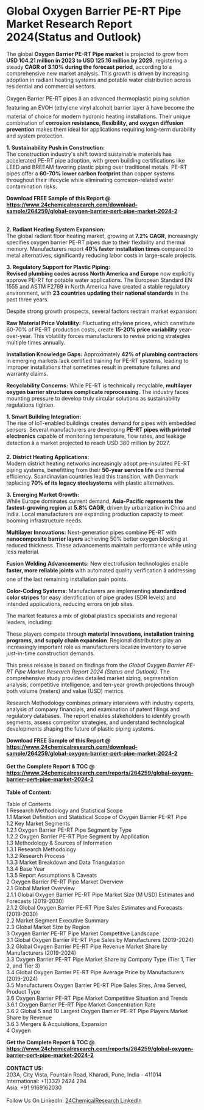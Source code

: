 <h1>Global Oxygen Barrier PE-RT Pipe Market Research Report 2024(Status and Outlook)</h1><p>The global <strong>Oxygen Barrier PE-RT Pipe market</strong> is projected to grow from <strong>USD 104.21 million in 2023 to USD 125.16 million by 2029</strong>, registering a steady <strong>CAGR of 3.10% during the forecast period</strong>, according to a comprehensive new market analysis. This growth is driven by increasing adoption in radiant heating systems and potable water distribution across residential and commercial sectors.</p><p>Oxygen Barrier PE-RT pipes â an advanced thermoplastic piping solution featuring an EVOH (ethylene vinyl alcohol) barrier layer â have become the material of choice for modern hydronic heating installations. Their unique combination of <strong>corrosion resistance, flexibility, and oxygen diffusion prevention</strong> makes them ideal for applications requiring long-term durability and system protection.</p><p><strong>1. Sustainability Push in Construction:</strong><br>
The construction industry's shift toward sustainable materials has accelerated PE-RT pipe adoption, with green building certifications like LEED and BREEAM favoring plastic piping over traditional metals. PE-RT pipes offer a <strong>60-70% lower carbon footprint</strong> than copper systems throughout their lifecycle while eliminating corrosion-related water contamination risks.</p><div><b>Download FREE Sample of this Report @ 
            <a href="https://www.24chemicalresearch.com/download-sample/264259/global-oxygen-barrier-pert-pipe-market-2024-2">
            https://www.24chemicalresearch.com/download-sample/264259/global-oxygen-barrier-pert-pipe-market-2024-2</a></b></div><br><p><strong>2. Radiant Heating System Expansion:</strong><br>
The global radiant floor heating market, growing at <strong>7.2% CAGR</strong>, increasingly specifies oxygen barrier PE-RT pipes due to their flexibility and thermal memory. Manufacturers report <strong>40% faster installation times</strong> compared to metal alternatives, significantly reducing labor costs in large-scale projects.</p><p><strong>3. Regulatory Support for Plastic Piping:</strong><br><strong>Revised plumbing codes across North America and Europe</strong> now explicitly approve PE-RT for potable water applications. The European Standard EN 1555 and ASTM F2769 in North America have created a stable regulatory environment, with <strong>23 countries updating their national standards</strong> in the past three years.</p><p>Despite strong growth prospects, several factors restrain market expansion:</p><p><strong>Raw Material Price Volatility:</strong> Fluctuating ethylene prices, which constitute 60-70% of PE-RT production costs, create <strong>15-20% price variability</strong> year-over-year. This volatility forces manufacturers to revise pricing strategies multiple times annually.</p><p><strong>Installation Knowledge Gaps:</strong> Approximately <strong>42% of plumbing contractors</strong> in emerging markets lack certified training for PE-RT systems, leading to improper installations that sometimes result in premature failures and warranty claims.</p><p><strong>Recyclability Concerns:</strong> While PE-RT is technically recyclable, <strong>multilayer oxygen barrier structures complicate reprocessing</strong>. The industry faces mounting pressure to develop truly circular solutions as sustainability regulations tighten.</p><p><strong>1. Smart Building Integration:</strong><br>
The rise of IoT-enabled buildings creates demand for pipes with embedded sensors. Several manufacturers are developing <strong>PE-RT pipes with printed electronics</strong> capable of monitoring temperature, flow rates, and leakage detection â a market projected to reach USD 380 million by 2027.</p><p><strong>2. District Heating Applications:</strong><br>
Modern district heating networks increasingly adopt pre-insulated PE-RT piping systems, benefitting from their <strong>50-year service life</strong> and thermal efficiency. Scandinavian countries lead this transition, with Denmark replacing <strong>70% of its legacy steelsystems</strong> with plastic alternatives.</p><p><strong>3. Emerging Market Growth:</strong><br>
While Europe dominates current demand, <strong>Asia-Pacific represents the fastest-growing region</strong> at <strong>5.8% CAGR</strong>, driven by urbanization in China and India. Local manufacturers are expanding production capacity to meet booming infrastructure needs.</p><p><strong>Multilayer Innovations:</strong> Next-generation pipes combine PE-RT with <strong>nanocomposite barrier layers</strong> achieving 50% better oxygen blocking at reduced thickness. These advancements maintain performance while using less material.</p><p><strong>Fusion Welding Advancements:</strong> New electrofusion technologies enable <strong>faster, more reliable joints</strong> with automated quality verification â addressing one of the last remaining installation pain points.</p><p><strong>Color-Coding Systems:</strong> Manufacturers are implementing <strong>standardized color stripes</strong> for easy identification of pipe grades (SDR levels) and intended applications, reducing errors on job sites.</p><p>The market features a mix of global plastics specialists and regional leaders, including:</p><p>These players compete through <strong>material innovations, installation training programs, and supply chain expansion</strong>. Regional distributors play an increasingly important role as manufacturers localize inventory to serve just-in-time construction demands.</p><p>This press release is based on findings from the <em>Global Oxygen Barrier PE-RT Pipe Market Research Report 2024 (Status and Outlook)</em>. The comprehensive study provides detailed market sizing, segmentation analysis, competitive intelligence, and ten-year growth projections through both volume (meters) and value (USD) metrics.</p><p>Research Methodology combines primary interviews with industry experts, analysis of company financials, and examination of patent filings and regulatory databases. The report enables stakeholders to identify growth segments, assess competitor strategies, and understand technological developments shaping the future of plastic piping systems.</p><div><b>Download FREE Sample of this Report @ 
            <a href="https://www.24chemicalresearch.com/download-sample/264259/global-oxygen-barrier-pert-pipe-market-2024-2">
            https://www.24chemicalresearch.com/download-sample/264259/global-oxygen-barrier-pert-pipe-market-2024-2</a></b></div><br><div><b>Get the Complete Report & TOC @ 
            <a href="https://www.24chemicalresearch.com/reports/264259/global-oxygen-barrier-pert-pipe-market-2024-2">
            https://www.24chemicalresearch.com/reports/264259/global-oxygen-barrier-pert-pipe-market-2024-2</a></b></div><br>
            <b>Table of Content:</b><p>Table of Contents<br />
1 Research Methodology and Statistical Scope<br />
1.1 Market Definition and Statistical Scope of Oxygen Barrier PE-RT Pipe<br />
1.2 Key Market Segments<br />
1.2.1 Oxygen Barrier PE-RT Pipe Segment by Type<br />
1.2.2 Oxygen Barrier PE-RT Pipe Segment by Application<br />
1.3 Methodology & Sources of Information<br />
1.3.1 Research Methodology<br />
1.3.2 Research Process<br />
1.3.3 Market Breakdown and Data Triangulation<br />
1.3.4 Base Year<br />
1.3.5 Report Assumptions & Caveats<br />
2 Oxygen Barrier PE-RT Pipe Market Overview<br />
2.1 Global Market Overview<br />
2.1.1 Global Oxygen Barrier PE-RT Pipe Market Size (M USD) Estimates and Forecasts (2019-2030)<br />
2.1.2 Global Oxygen Barrier PE-RT Pipe Sales Estimates and Forecasts (2019-2030)<br />
2.2 Market Segment Executive Summary<br />
2.3 Global Market Size by Region<br />
3 Oxygen Barrier PE-RT Pipe Market Competitive Landscape<br />
3.1 Global Oxygen Barrier PE-RT Pipe Sales by Manufacturers (2019-2024)<br />
3.2 Global Oxygen Barrier PE-RT Pipe Revenue Market Share by Manufacturers (2019-2024)<br />
3.3 Oxygen Barrier PE-RT Pipe Market Share by Company Type (Tier 1, Tier 2, and Tier 3)<br />
3.4 Global Oxygen Barrier PE-RT Pipe Average Price by Manufacturers (2019-2024)<br />
3.5 Manufacturers Oxygen Barrier PE-RT Pipe Sales Sites, Area Served, Product Type<br />
3.6 Oxygen Barrier PE-RT Pipe Market Competitive Situation and Trends<br />
3.6.1 Oxygen Barrier PE-RT Pipe Market Concentration Rate<br />
3.6.2 Global 5 and 10 Largest Oxygen Barrier PE-RT Pipe Players Market Share by Revenue<br />
3.6.3 Mergers & Acquisitions, Expansion<br />
4 Oxygen </p><div><b>Get the Complete Report & TOC @ 
            <a href="https://www.24chemicalresearch.com/reports/264259/global-oxygen-barrier-pert-pipe-market-2024-2">
            https://www.24chemicalresearch.com/reports/264259/global-oxygen-barrier-pert-pipe-market-2024-2</a></b></div><br><b>CONTACT US:</b><br>
            203A, City Vista, Fountain Road, Kharadi, Pune, India - 411014<br>
            International: +1(332) 2424 294<br>
            Asia: +91 9169162030 <br><br>
            Follow Us On LinkedIn: <a href="https://www.linkedin.com/company/24chemicalresearch/">24ChemicalResearch LinkedIn</a>